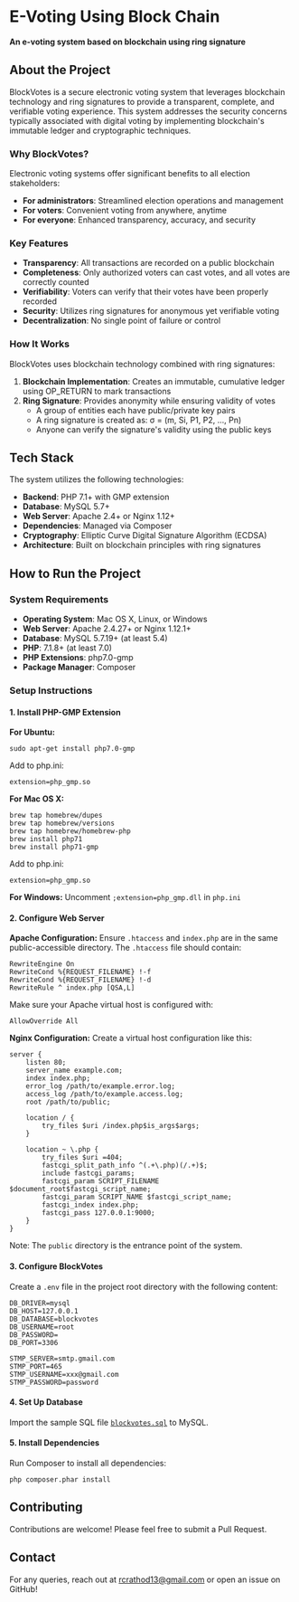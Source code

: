 # E-Voting Using Block Chain

**An e-voting system based on blockchain using ring signature**

## About the Project

BlockVotes is a secure electronic voting system that leverages blockchain technology and ring signatures to provide a transparent, complete, and verifiable voting experience. This system addresses the security concerns typically associated with digital voting by implementing blockchain's immutable ledger and cryptographic techniques.

### Why BlockVotes?

Electronic voting systems offer significant benefits to all election stakeholders:
- **For administrators**: Streamlined election operations and management
- **For voters**: Convenient voting from anywhere, anytime
- **For everyone**: Enhanced transparency, accuracy, and security

### Key Features

- **Transparency**: All transactions are recorded on a public blockchain
- **Completeness**: Only authorized voters can cast votes, and all votes are correctly counted
- **Verifiability**: Voters can verify that their votes have been properly recorded
- **Security**: Utilizes ring signatures for anonymous yet verifiable voting
- **Decentralization**: No single point of failure or control

### How It Works

BlockVotes uses blockchain technology combined with ring signatures:

1. **Blockchain Implementation**: Creates an immutable, cumulative ledger using OP_RETURN to mark transactions
2. **Ring Signature**: Provides anonymity while ensuring validity of votes
   - A group of entities each have public/private key pairs
   - A ring signature is created as: σ = (m, Si, P1, P2, ..., Pn)
   - Anyone can verify the signature's validity using the public keys

## Tech Stack

The system utilizes the following technologies:

- **Backend**: PHP 7.1+ with GMP extension
- **Database**: MySQL 5.7+
- **Web Server**: Apache 2.4+ or Nginx 1.12+
- **Dependencies**: Managed via Composer
- **Cryptography**: Elliptic Curve Digital Signature Algorithm (ECDSA)
- **Architecture**: Built on blockchain principles with ring signatures

## How to Run the Project

### System Requirements

- **Operating System**: Mac OS X, Linux, or Windows
- **Web Server**: Apache 2.4.27+ or Nginx 1.12.1+
- **Database**: MySQL 5.7.19+ (at least 5.4)
- **PHP**: 7.1.8+ (at least 7.0)
- **PHP Extensions**: php7.0-gmp
- **Package Manager**: Composer

### Setup Instructions

#### 1. Install PHP-GMP Extension

**For Ubuntu:**
```
sudo apt-get install php7.0-gmp
```
Add to php.ini:
```
extension=php_gmp.so
```

**For Mac OS X:**
```
brew tap homebrew/dupes
brew tap homebrew/versions
brew tap homebrew/homebrew-php
brew install php71
brew install php71-gmp
```
Add to php.ini:
```
extension=php_gmp.so
```

**For Windows:**
Uncomment `;extension=php_gmp.dll` in `php.ini`

#### 2. Configure Web Server

**Apache Configuration:**
Ensure `.htaccess` and `index.php` are in the same public-accessible directory.
The `.htaccess` file should contain:
```
RewriteEngine On
RewriteCond %{REQUEST_FILENAME} !-f
RewriteCond %{REQUEST_FILENAME} !-d
RewriteRule ^ index.php [QSA,L]
```

Make sure your Apache virtual host is configured with:
```
AllowOverride All
```

**Nginx Configuration:**
Create a virtual host configuration like this:
```
server {
    listen 80;
    server_name example.com;
    index index.php;
    error_log /path/to/example.error.log;
    access_log /path/to/example.access.log;
    root /path/to/public;

    location / {
        try_files $uri /index.php$is_args$args;
    }

    location ~ \.php {
        try_files $uri =404;
        fastcgi_split_path_info ^(.+\.php)(/.+)$;
        include fastcgi_params;
        fastcgi_param SCRIPT_FILENAME $document_root$fastcgi_script_name;
        fastcgi_param SCRIPT_NAME $fastcgi_script_name;
        fastcgi_index index.php;
        fastcgi_pass 127.0.0.1:9000;
    }
}
```

Note: The `public` directory is the entrance point of the system.

#### 3. Configure BlockVotes

Create a `.env` file in the project root directory with the following content:
```
DB_DRIVER=mysql
DB_HOST=127.0.0.1
DB_DATABASE=blockvotes
DB_USERNAME=root
DB_PASSWORD=
DB_PORT=3306

STMP_SERVER=smtp.gmail.com
STMP_PORT=465
STMP_USERNAME=xxx@gmail.com
STMP_PASSWORD=password
```

#### 4. Set Up Database

Import the sample SQL file [`blockvotes.sql`](https://gist.github.com/yfgeek/75c53298d59f335c65a6cc03703ec02e) to MySQL.

#### 5. Install Dependencies

Run Composer to install all dependencies:
```
php composer.phar install
```
## Contributing

Contributions are welcome! Please feel free to submit a Pull Request.

## Contact
For any queries, reach out at rcrathod13@gmail.com or open an issue on GitHub!
